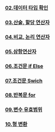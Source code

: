 
### [02.데이터 타입 확인](https://github.com/ohtaekwon/JS-TEST/blob/master/ch%202.%20JS%20%EC%8B%9C%EC%9E%91%ED%95%98%EA%B8%B0/02_%EB%8D%B0%EC%9D%B4%ED%84%B0%20%ED%83%80%EC%9E%85%20%ED%99%95%EC%9D%B8.md)
### [03.산술, 할당 연산자](https://github.com/ohtaekwon/JS-TEST/blob/master/ch%202.%20JS%20%EC%8B%9C%EC%9E%91%ED%95%98%EA%B8%B0/03_%EC%82%B0%EC%88%A0%2C%20%ED%95%A0%EB%8B%B9%20%EC%97%B0%EC%82%B0%EC%9E%90.md)
### [04.비교, 논리 연산자](https://github.com/ohtaekwon/JS-TEST/blob/master/ch%202.%20JS%20%EC%8B%9C%EC%9E%91%ED%95%98%EA%B8%B0/04_%EB%B9%84%EA%B5%90%2C%20%EB%85%BC%EB%A6%AC%20%EC%97%B0%EC%82%B0%EC%9E%90.md)
### [05.삼항연산자]()
### [06.조건문 if Else]()
### [07.조건문 Swich]()
### [08.반복문 for]()
### [09.변수 유효범위]()
### [10.형 변환]()
